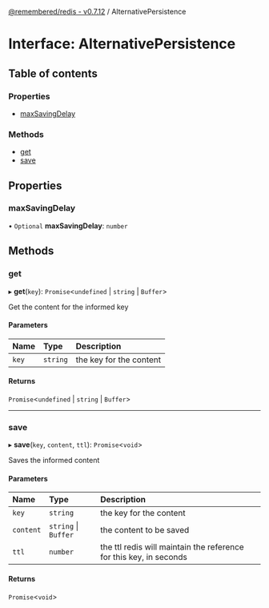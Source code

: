 [@remembered/redis - v0.7.12](../README.md) / AlternativePersistence

# Interface: AlternativePersistence

## Table of contents

### Properties

- [maxSavingDelay](AlternativePersistence.md#maxsavingdelay)

### Methods

- [get](AlternativePersistence.md#get)
- [save](AlternativePersistence.md#save)

## Properties

### maxSavingDelay

• `Optional` **maxSavingDelay**: `number`

## Methods

### get

▸ **get**(`key`): `Promise`<`undefined` \| `string` \| `Buffer`\>

Get the content for the informed key

#### Parameters

| Name | Type | Description |
| :------ | :------ | :------ |
| `key` | `string` | the key for the content |

#### Returns

`Promise`<`undefined` \| `string` \| `Buffer`\>

___

### save

▸ **save**(`key`, `content`, `ttl`): `Promise`<`void`\>

Saves the informed content

#### Parameters

| Name | Type | Description |
| :------ | :------ | :------ |
| `key` | `string` | the key for the content |
| `content` | `string` \| `Buffer` | the content to be saved |
| `ttl` | `number` | the ttl redis will maintain the reference for this key, in seconds |

#### Returns

`Promise`<`void`\>
